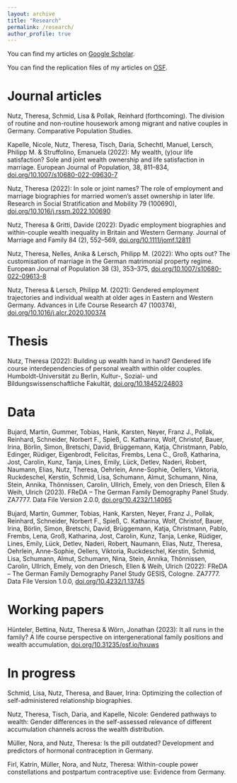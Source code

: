 ```yaml
---
layout: archive
title: "Research"
permalink: /research/
author_profile: true
---
```


You can find my articles on [Google Scholar](https://scholar.google.de/citations?user=eSYb0E8AAAAJ).

You can find the replication files of my articles on [OSF](https://osf.io/bvrt6).

Journal articles
======

Nutz, Theresa, Schmid, Lisa & Pollak, Reinhard (forthcoming). The division of routine and non-routine housework among migrant and native couples in Germany. Comparative Population Studies.

Kapelle, Nicole, Nutz, Theresa, Tisch, Daria, Schechtl, Manuel, Lersch, Philipp M. & Struffolino, Emanuela (2022): My wealth, (y)our life satisfaction? Sole and joint wealth ownership and life satisfaction in marriage. European Journal of Population, 38, 811–834, [doi.org/10.1007/s10680-022-09630-7](https://doi.org/10.1007/s10680-022-09630-7) 

Nutz, Theresa (2022): In sole or joint names? The role of employment and marriage biographies for married women’s asset ownership in later life. Research in Social Stratification and Mobility 79 (100690), [doi.org/10.1016/j.rssm.2022.100690](https://doi.org/10.1016/j.rssm.2022.100690)

Nutz, Theresa & Gritti, Davide (2022): Dyadic employment biographies and within-couple wealth inequality in Britain and Western Germany. Journal of Marriage and Family 84 (2), 552–569, [doi.org/10.1111/jomf.12811](https://doi.org/10.1111/jomf.12811)

Nutz, Theresa, Nelles, Anika & Lersch, Philipp M. (2022): Who opts out? The customisation of marriage in the German matrimonial property regime. European Journal of Population 38 (3), 353–375, [doi.org/10.1007/s10680-022-09613-8](https://doi.org/10.1007/s10680-022-09613-8)

Nutz, Theresa & Lersch, Philipp M. (2021): Gendered employment trajectories and individual wealth at older ages in Eastern and Western Germany. Advances in Life Course Research 47 (100374), [doi.org/10.1016/j.alcr.2020.100374](https://doi.org/10.1016/j.alcr.2020.100374)


Thesis
======
Nutz, Theresa (2022): Building up wealth hand in hand? Gendered life course interdependencies of personal wealth within older couples. Humboldt-Universität zu Berlin, Kultur-, Sozial- und Bildungswissenschaftliche Fakultät, [doi.org/10.18452/24803](https://doi.org/10.18452/24803)


Data
======

Bujard, Martin, Gummer, Tobias, Hank, Karsten, Neyer, Franz J., Pollak, Reinhard, Schneider, Norbert F., Spieß, C. Katharina, Wolf, Christof, Bauer, Irina, Börlin, Simon, Bretschi, David, Brüggemann, Katja, Christmann, Pablo, Edinger, Rüdiger, Eigenbrodt, Felicitas, Frembs, Lena C., Groß, Katharina, Jost, Carolin, Kunz, Tanja, Lines, Emily, Lück, Detlev, Naderi, Robert, Naumann, Elias, Nutz, Theresa, Oehrlein, Anne-Sophie, Oellers, Viktoria, Ruckdeschel, Kerstin, Schmid, Lisa, Schumann, Almut, Schumann, Nina, Stein, Annika, Thönnissen, Carolin, Ullrich, Emely, von den Driesch, Ellen & Weih, Ulrich (2023). FReDA – The German Family Demography Panel Study. ZA7777. 
Data File Version 2.0.0, [doi.org/10.4232/1.14065](https://dx.doi.org/10.4232/1.14065)

Bujard, Martin, Gummer, Tobias, Hank, Karsten, Neyer, Franz J., Pollak, Reinhard, Schneider, Norbert F., Spieß, C. Katharina, Wolf, Christof, Bauer, Irina, Börlin, Simon, Bretschi, David, Brüggemann, Katja, Christmann, Pablo, Frembs, Lena, Groß, Katharina, Jost, Carolin, Kunz, Tanja, Lenke, Rüdiger, Lines, Emily, Lück, Detlev, Naderi, Robert, Naumann, Elias, Nutz, Theresa, Oehrlein, Anne-Sophie, Oellers, Viktoria, Ruckdeschel, Kerstin, Schmid, Lisa, Schumann, Almut, Schumann, Nina, Stein, Annika, Thönnissen, Carolin, Ullrich, Emely, von den Driesch, Ellen & Weih, Ulrich (2022): FReDA – The German Family Demography Panel Study GESIS, Cologne. ZA7777. Data File Version 1.0.0, [doi.org/10.4232/1.13745](https://doi.org/10.4232/1.13745)

Working papers
======

Hünteler, Bettina, Nutz, Theresa & Wörn, Jonathan (2023): It all runs in the family? A life course perspective on intergenerational family positions and wealth accumulation, [doi.org/10.31235/osf.io/hxuws](https://doi.org/10.31235/osf.io/hxuws)

In progress
======

Schmid, Lisa, Nutz, Theresa, and Bauer, Irina: Optimizing the collection of self-administered relationship biographies.

Nutz, Theresa, Tisch,  Daria, and Kapelle, Nicole: Gendered pathways to wealth: Gender differences in the self-assessed relevance of different accumulation channels across the wealth distribution.

Müller, Nora, and Nutz, Theresa: Is the pill outdated? Development and predictors of hormonal contraception in Germany.

Firl, Katrin, Müller, Nora, and Nutz, Theresa: Within-couple power constellations and postpartum contraceptive use: Evidence from Germany.